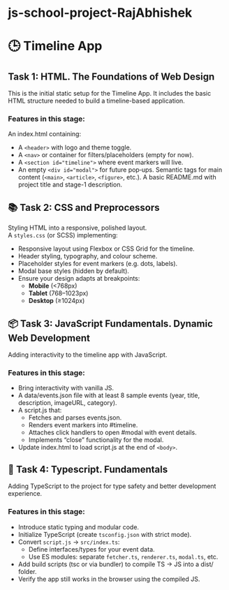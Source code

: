 # js-school-project-RajAbhishek

# 🕒 Timeline App

## Task 1: HTML. The Foundations of Web Design

This is the initial static setup for the Timeline App. It includes the basic HTML structure needed to build a timeline-based application.

### Features in this stage:
An index.html containing:
- A `<header>` with logo and theme toggle.
- A `<nav>` or container for filters/placeholders (empty for now).
- A `<section id="timeline">` where event markers will live.
- An empty `<div id="modal">` for future pop‑ups. 
Semantic tags for main content (`<main>`, `<article>`, `<figure>`, etc.). 
A basic README.md with project title and stage-1 description.

## 📚 Task 2: CSS and Preprocessors

Styling HTML into a responsive, polished layout.  
A `styles.css` (or SCSS) implementing:

- Responsive layout using Flexbox or CSS Grid for the timeline.
- Header styling, typography, and colour scheme.
- Placeholder styles for event markers (e.g. dots, labels).
- Modal base styles (hidden by default).
- Ensure your design adapts at breakpoints:
  - **Mobile** (<768px)
  - **Tablet** (768–1023px)
  - **Desktop** (≥1024px)

## 📦 Task 3: JavaScript Fundamentals. Dynamic Web Development

Adding interactivity to the timeline app with JavaScript.
### Features in this stage:
- Bring interactivity with vanilla JS. 
- A data/events.json file with at least 8 sample events (year, title, description, imageURL, category). 
- A script.js that: 
  - Fetches and parses events.json. 
  - Renders event markers into #timeline. 
  - Attaches click handlers to open #modal with event details. 
  - Implements “close” functionality for the modal. 
- Update index.html to load script.js at the end of `<body>`. 

## 🧩 Task 4: Typescript. Fundamentals
Adding TypeScript to the project for type safety and better development experience.
### Features in this stage:
- Introduce static typing and modular code. 
- Initialize TypeScript (create `tsconfig.json` with strict mode). 
- Convert `script.js` → `src/index.ts`: 
  - Define interfaces/types for your event data. 
  - Use ES modules: separate `fetcher.ts`, `renderer.ts`, `modal.ts`, etc. 
- Add build scripts (tsc or via bundler) to compile TS → JS into a dist/ folder. 
- Verify the app still works in the browser using the compiled JS. 